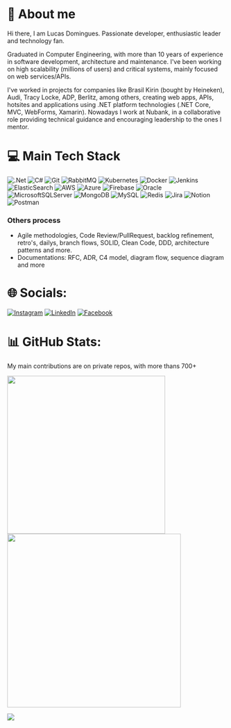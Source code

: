 # 👋 About me
Hi there, 
I am Lucas Domingues.
Passionate developer, enthusiastic leader and technology fan.

Graduated in Computer Engineering, with more than 10 years of experience in software development, architecture and maintenance. I've been working on high scalability (millions of users) and critical systems, mainly focused on web services/APIs.

I've worked in projects for companies like Brasil Kirin (bought by Heineken), Audi, Tracy Locke, ADP, Berlitz, among others, creating web apps, APIs, hotsites and applications using .NET platform technologies (.NET Core, MVC, WebForms, Xamarin). Nowadays I work at Nubank, in a collaborative role providing technical guidance and encouraging leadership to the ones I mentor.


# 💻 Main Tech Stack
![.Net](https://img.shields.io/badge/.NET-5C2D91?style=for-the-badge&logo=.net&logoColor=white) ![C#](https://img.shields.io/badge/c%23-%23239120.svg?style=for-the-badge&logo=c-sharp&logoColor=white) ![Git](https://img.shields.io/badge/git-%23F05033.svg?style=for-the-badge&logo=git&logoColor=white) ![RabbitMQ](https://img.shields.io/badge/Rabbitmq-FF6600?style=for-the-badge&logo=rabbitmq&logoColor=white) ![Kubernetes](https://img.shields.io/badge/kubernetes-%23326ce5.svg?style=for-the-badge&logo=kubernetes&logoColor=white) ![Docker](https://img.shields.io/badge/docker-%230db7ed.svg?style=for-the-badge&logo=docker&logoColor=white) ![Jenkins](https://img.shields.io/badge/jenkins-%232C5263.svg?style=for-the-badge&logo=jenkins&logoColor=white) ![ElasticSearch](https://img.shields.io/badge/-ElasticSearch-005571?style=for-the-badge&logo=elasticsearch) ![AWS](https://img.shields.io/badge/AWS-%23FF9900.svg?style=for-the-badge&logo=amazon-aws&logoColor=white) ![Azure](https://img.shields.io/badge/azure-%230072C6.svg?style=for-the-badge&logo=microsoftazure&logoColor=white) ![Firebase](https://img.shields.io/badge/firebase-%23039BE5.svg?style=for-the-badge&logo=firebase) ![Oracle](https://img.shields.io/badge/Oracle-F80000?style=for-the-badge&logo=oracle&logoColor=white) ![MicrosoftSQLServer](https://img.shields.io/badge/Microsoft%20SQL%20Server-CC2927?style=for-the-badge&logo=microsoft%20sql%20server&logoColor=white) ![MongoDB](https://img.shields.io/badge/MongoDB-%234ea94b.svg?style=for-the-badge&logo=mongodb&logoColor=white) ![MySQL](https://img.shields.io/badge/mysql-%2300f.svg?style=for-the-badge&logo=mysql&logoColor=white) ![Redis](https://img.shields.io/badge/redis-%23DD0031.svg?style=for-the-badge&logo=redis&logoColor=white)
 ![Jira](https://img.shields.io/badge/jira-%230A0FFF.svg?style=for-the-badge&logo=jira&logoColor=white) ![Notion](https://img.shields.io/badge/Notion-%23000000.svg?style=for-the-badge&logo=notion&logoColor=white)  ![Postman](https://img.shields.io/badge/Postman-FF6C37?style=for-the-badge&logo=postman&logoColor=white) 
 ### Others process
 - Agile methodologies, Code Review/PullRequest, backlog refinement, retro's, dailys, branch flows, SOLID, Clean Code, DDD, architecture patterns and more.
 - Documentations: RFC, ADR, C4 model, diagram flow, sequence diagram and more

# 🌐 Socials:
[![Instagram](https://img.shields.io/badge/Instagram-%23E4405F.svg?style=for-the-badge&logo=Instagram&logoColor=white)](https://instagram.com/luchdom) [![LinkedIn](https://img.shields.io/badge/linkedin-%230077B5.svg?style=for-the-badge&logo=linkedin&logoColor=white)](https://www.linkedin.com/in/lucashdomingues/?locale=en_US) [![Facebook](https://img.shields.io/badge/Facebook-%231877F2.svg?style=for-the-badge&logo=Facebook&logoColor=white)](https://www.facebook.com/lucas.h.domingues/)

# 📊 GitHub Stats:
My main contributions are on private repos, with more thans 700+

<img src="https://github-readme-stats-wheat-two-53.vercel.app/api?username=luchdom&theme=vision-friendly-dark&hide_border=false&include_all_commits=false&count_private=false"  width="364px" />                    <img src="https://github-readme-streak-stats.herokuapp.com/?user=luchdom&theme=vision-friendly-dark&hide_border=false"  width="400px" />



![](https://github-readme-stats-wheat-two-53.vercel.app/api/top-langs/?username=luchdom&theme=vision-friendly-dark&hide_border=false&include_all_commits=false&count_private=false&layout=compact)

<!--
**luchdom/luchdom** is a ✨ _special_ ✨ repository because its `README.md` (this file) appears on your GitHub profile.

Here are some ideas to get you started:

- 🔭 I’m currently working on ...
- 🌱 I’m currently learning ...
- 👯 I’m looking to collaborate on ...
- 🤔 I’m looking for help with ...
- 💬 Ask me about ...
- 📫 How to reach me: ...
- 😄 Pronouns: ...
- ⚡ Fun fact: ...
-->
